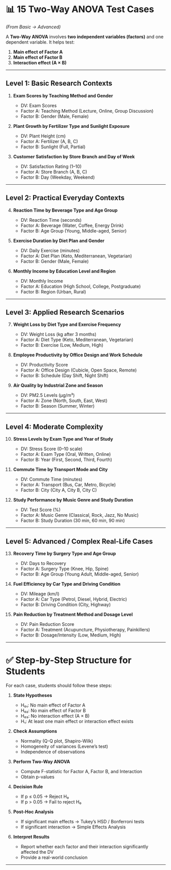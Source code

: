 # 📊 15 Two-Way ANOVA Test Cases

*(From Basic → Advanced)*

A **Two-Way ANOVA** involves **two independent variables (factors)** and one dependent variable. It helps test:

1. **Main effect of Factor A**
2. **Main effect of Factor B**
3. **Interaction effect (A × B)**
---

## **Level 1: Basic Research Contexts**

1. **Exam Scores by Teaching Method and Gender**

   * DV: Exam Scores
   * Factor A: Teaching Method (Lecture, Online, Group Discussion)
   * Factor B: Gender (Male, Female)

2. **Plant Growth by Fertilizer Type and Sunlight Exposure**

   * DV: Plant Height (cm)
   * Factor A: Fertilizer (A, B, C)
   * Factor B: Sunlight (Full, Partial)

3. **Customer Satisfaction by Store Branch and Day of Week**

   * DV: Satisfaction Rating (1–10)
   * Factor A: Store Branch (A, B, C)
   * Factor B: Day (Weekday, Weekend)

---

## **Level 2: Practical Everyday Contexts**

4. **Reaction Time by Beverage Type and Age Group**

   * DV: Reaction Time (seconds)
   * Factor A: Beverage (Water, Coffee, Energy Drink)
   * Factor B: Age Group (Young, Middle-aged, Senior)

5. **Exercise Duration by Diet Plan and Gender**

   * DV: Daily Exercise (minutes)
   * Factor A: Diet Plan (Keto, Mediterranean, Vegetarian)
   * Factor B: Gender (Male, Female)

6. **Monthly Income by Education Level and Region**

   * DV: Monthly Income
   * Factor A: Education (High School, College, Postgraduate)
   * Factor B: Region (Urban, Rural)

---

## **Level 3: Applied Research Scenarios**

7. **Weight Loss by Diet Type and Exercise Frequency**

   * DV: Weight Loss (kg after 3 months)
   * Factor A: Diet Type (Keto, Mediterranean, Vegetarian)
   * Factor B: Exercise (Low, Medium, High)

8. **Employee Productivity by Office Design and Work Schedule**

   * DV: Productivity Score
   * Factor A: Office Design (Cubicle, Open Space, Remote)
   * Factor B: Schedule (Day Shift, Night Shift)

9. **Air Quality by Industrial Zone and Season**

   * DV: PM2.5 Levels (µg/m³)
   * Factor A: Zone (North, South, East, West)
   * Factor B: Season (Summer, Winter)

---

## **Level 4: Moderate Complexity**

10. **Stress Levels by Exam Type and Year of Study**

    * DV: Stress Score (0–10 scale)
    * Factor A: Exam Type (Oral, Written, Online)
    * Factor B: Year (First, Second, Third, Fourth)

11. **Commute Time by Transport Mode and City**

    * DV: Commute Time (minutes)
    * Factor A: Transport (Bus, Car, Metro, Bicycle)
    * Factor B: City (City A, City B, City C)

12. **Study Performance by Music Genre and Study Duration**

    * DV: Test Score (%)
    * Factor A: Music Genre (Classical, Rock, Jazz, No Music)
    * Factor B: Study Duration (30 min, 60 min, 90 min)

---

## **Level 5: Advanced / Complex Real-Life Cases**

13. **Recovery Time by Surgery Type and Age Group**

    * DV: Days to Recovery
    * Factor A: Surgery Type (Knee, Hip, Spine)
    * Factor B: Age Group (Young Adult, Middle-aged, Senior)

14. **Fuel Efficiency by Car Type and Driving Condition**

    * DV: Mileage (km/l)
    * Factor A: Car Type (Petrol, Diesel, Hybrid, Electric)
    * Factor B: Driving Condition (City, Highway)

15. **Pain Reduction by Treatment Method and Dosage Level**

    * DV: Pain Reduction Score
    * Factor A: Treatment (Acupuncture, Physiotherapy, Painkillers)
    * Factor B: Dosage/Intensity (Low, Medium, High)

---

# ✅ Step-by-Step Structure for Students

For each case, students should follow these steps:

1. **State Hypotheses**

   * H₀₁: No main effect of Factor A
   * H₀₂: No main effect of Factor B
   * H₀₃: No interaction effect (A × B)
   * H₁: At least one main effect or interaction effect exists

2. **Check Assumptions**

   * Normality (Q-Q plot, Shapiro-Wilk)
   * Homogeneity of variances (Levene’s test)
   * Independence of observations

3. **Perform Two-Way ANOVA**

   * Compute F-statistic for Factor A, Factor B, and Interaction
   * Obtain p-values

4. **Decision Rule**

   * If p ≤ 0.05 → Reject H₀
   * If p > 0.05 → Fail to reject H₀

5. **Post-Hoc Analysis**

   * If significant main effects → Tukey’s HSD / Bonferroni tests
   * If significant interaction → Simple Effects Analysis

6. **Interpret Results**

   * Report whether each factor and their interaction significantly affected the DV
   * Provide a real-world conclusion

---

